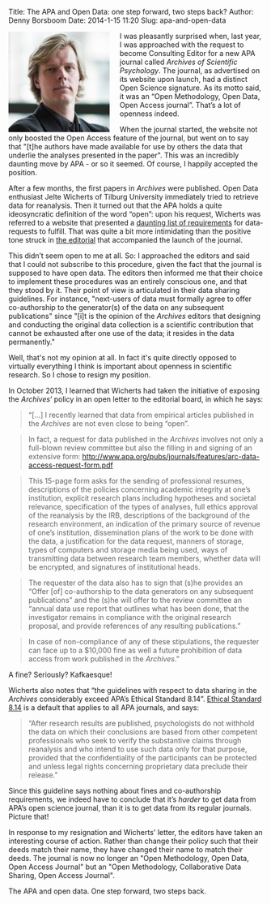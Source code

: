Title: The APA and Open Data: one step forward, two steps back?
Author: Denny Borsboom
Date: 2014-1-15 11:20
Slug: apa-and-open-data

<img src="/images/DennyPortrait-cropped.png" alt="Photo of Denny
Boorsboom" align="left" style="padding-right: 20px;" width="200px" />

I was pleasantly surprised when, last year, I was approached with the request to become Consulting Editor for a new APA journal called _Archives of Scientific Psychology_. The journal, as advertised on its website upon launch, had a distinct Open Science signature. As its motto said, it was an “Open Methodology, Open Data, Open Access journal”.  That’s a lot of openness indeed.
 
When the journal started, the website not only boosted the Open Access feature of the journal, but went on to say that "[t]he authors have made available for use by others the data that underlie the analyses presented in the paper". This was an incredibly daunting move by APA - or so it seemed. Of course, I happily accepted the position.
 
After a few months, the first papers in _Archives_ were published. Open Data enthusiast Jelte Wicherts of Tilburg University immediately tried to retrieve data for reanalysis. Then it turned out that the APA holds a quite ideosyncratic definition of the word “open”: upon his request, Wicherts was referred to a website that presented a [daunting list of requirements](http://www.apa.org/pubs/journals/arc/data-access.aspx) for data-requests to fulfill. That was quite a bit more intimidating than the positive tone struck in [the editorial](http://www.apa.org/pubs/journals/features/arc-1-1-1.pdf) that accompanied the launch of the journal.
 
This didn’t seem open to me at all. So: I approached the editors and said that I could not subscribe to this procedure, given the fact that the journal is supposed to have open data. The editors then informed me that their choice to implement these procedures was an entirely conscious one, and that they stood by it. Their point of view is articulated in their data sharing guidelines. For instance, "next-users of data must formally agree to offer co-authorship to the generator(s) of the data on any subsequent publications" since "[i]t is the opinion of the _Archives_ editors that designing and conducting the original data collection is a scientific contribution that cannot be exhausted after one use of the data; it resides in the data permanently."
 
Well, that's not my opinion at all. In fact it's quite directly opposed to virtually everything I think is important about openness in scientific research. So I chose to resign my position.
 
In October 2013, I learned that Wicherts had taken the initiative of exposing the _Archives_’ policy in an open letter to the editorial board, in which he says:
 
> “[…] I recently learned that data from empirical articles published in the _Archives_ are not even close to being “open”.

> In fact, a request for data published in the _Archives_ involves not only a full-blown review committee but also the filling in and signing of an extensive form: http://www.apa.org/pubs/journals/features/arc-data-access-request-form.pdf

> This 15-page form asks for the sending of professional resumes, descriptions of the policies concerning academic integrity at one’s institution, explicit research plans including hypotheses and societal relevance, specification of the types of analyses, full ethics approval of the reanalysis by the IRB, descriptions of the background of the research environment, an indication of the primary source of revenue of one’s institution, dissemination plans of the work to be done with the data, a justification for the data request, manners of storage, types of computers and storage media being used, ways of transmitting data between research team members,  whether data will be encrypted, and signatures of institutional heads.

> The requester of the data also has to sign that (s)he provides an “Offer [of] co-authorship to the data generators on any subsequent publications” and the (s)he will offer to the review committee an “annual data use report that outlines what has been done, that the investigator remains in compliance with the original research proposal, and provide references of any resulting publications.”

> In case of non-compliance of any of these stipulations, the requester can face up to a $10,000 fine as well a future prohibition of data access from work published in the _Archives_.”
 
A fine?  Seriously? Kafkaesque!
 
Wicherts also notes that “the guidelines with respect to data sharing in the _Archives_ considerably exceed APA’s Ethical Standard 8.14”. [Ethical Standard 8.14](http://www.apa.org/ethics/code/index.aspx?item=11) is a default that applies to all APA journals, and says:
 
> “After research results are published, psychologists do not withhold the data on which their conclusions are based from other competent professionals who seek to verify the substantive claims through reanalysis and who intend to use such data only for that purpose, provided that the confidentiality of the participants can be protected and unless legal rights concerning proprietary data preclude their release.” 
 
Since this guideline says nothing about fines and co-authorship requirements, we indeed have to conclude that it’s _harder_ to get data from APA’s open science journal, than it is to get data from its regular journals. Picture that!
 
In response to my resignation and Wicherts' letter, the editors have taken an interesting course of action. Rather than change their policy such that their deeds match their name, they have changed their name to match their deeds. The journal is now no longer an "Open Methodology, Open Data, Open Access Journal" but an "Open Methodology, Collaborative Data Sharing, Open Access Journal".
 
The APA and open data. One step forward, two steps back.
 
 


